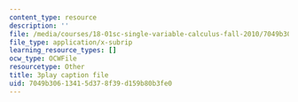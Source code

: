 ```yaml
---
content_type: resource
description: ''
file: /media/courses/18-01sc-single-variable-calculus-fall-2010/7049b30613415d378f39d159b80b3fe0_Pd2xP5zDsRw.vtt
file_type: application/x-subrip
learning_resource_types: []
ocw_type: OCWFile
resourcetype: Other
title: 3play caption file
uid: 7049b306-1341-5d37-8f39-d159b80b3fe0
---
```

